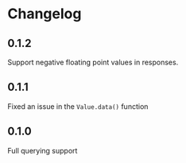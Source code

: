 # Changelog

## 0.1.2

Support negative floating point values in responses.

## 0.1.1

Fixed an issue in the `Value.data()` function

## 0.1.0

Full querying support
